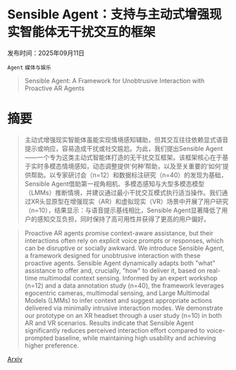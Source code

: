 # Sensible Agent：支持与主动式增强现实智能体无干扰交互的框架

发布时间：2025年09月11日

`Agent` `媒体与娱乐`

> Sensible Agent: A Framework for Unobtrusive Interaction with Proactive AR Agents

# 摘要

> 主动式增强现实智能体虽能实现情境感知辅助，但其交互往往依赖显式语音提示或响应，容易造成干扰或社交尴尬。为此，我们提出Sensible Agent——一个专为这类主动式智能体打造的无干扰交互框架。该框架核心在于基于实时多模态情境感知，动态调整提供‘何种’帮助，以及至关重要的‘如何’提供帮助。以专家研讨会（n=12）和数据标注研究（n=40）的发现为基础，Sensible Agent借助第一视角相机、多模态感知与大型多模态模型（LMMs）推断情境，并建议通过最小干扰交互模式执行适当操作。我们通过XR头显原型在增强现实（AR）和虚拟现实（VR）场景中开展了用户研究（n=10），结果显示：与语音提示基线相比，Sensible Agent显著降低了用户的感知交互负担，同时保持了高可用性并获得了更高的用户偏好。

> Proactive AR agents promise context-aware assistance, but their interactions often rely on explicit voice prompts or responses, which can be disruptive or socially awkward. We introduce Sensible Agent, a framework designed for unobtrusive interaction with these proactive agents. Sensible Agent dynamically adapts both "what" assistance to offer and, crucially, "how" to deliver it, based on real-time multimodal context sensing. Informed by an expert workshop (n=12) and a data annotation study (n=40), the framework leverages egocentric cameras, multimodal sensing, and Large Multimodal Models (LMMs) to infer context and suggest appropriate actions delivered via minimally intrusive interaction modes. We demonstrate our prototype on an XR headset through a user study (n=10) in both AR and VR scenarios. Results indicate that Sensible Agent significantly reduces perceived interaction effort compared to voice-prompted baseline, while maintaining high usability and achieving higher preference.

[Arxiv](https://arxiv.org/abs/2509.09255)
